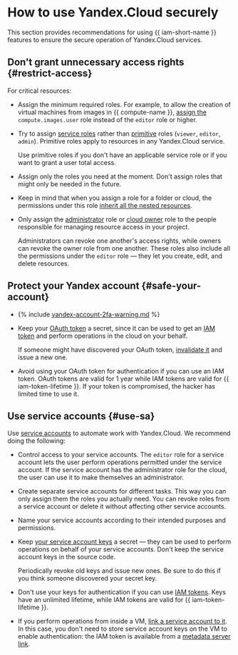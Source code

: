 # How to use Yandex.Cloud securely

This section provides recommendations for using {{ iam-short-name }} features to ensure the secure operation of Yandex.Cloud services.

## Don't grant unnecessary access rights {#restrict-access}

For critical resources:

* Assign the minimum required roles. For example, to allow the creation of virtual machines from images in {{ compute-name }}, [assign the](../operations/roles/grant.md) `compute.images.user` role instead of the `editor` role or higher.

* Try to assign [service roles](../concepts/access-control/roles.md#service-roles) rather than [primitive](../concepts/access-control/roles.md#primitive-roles) roles (`viewer`, `editor`, `admin`). Primitive roles apply to resources in any Yandex.Cloud service.

    Use primitive roles if you don't have an applicable service role or if you want to grant a user total access.

* Assign only the roles you need at the moment. Don't assign roles that might only be needed in the future.

* Keep in mind that when you assign a role for a folder or cloud, the permissions under this role [inherit all the nested resources](../concepts/access-control/index.md#inheritance).

* Only assign the [administrator](../concepts/access-control/roles.md#admin) role or [cloud owner](../concepts/access-control/roles.md#owner) role to the people responsible for managing resource access in your project.

    Administrators can revoke one another's access rights, while owners can revoke the owner role from one another. These roles also include all the permissions under the `editor` role — they let you create, edit, and delete resources.

## Protect your Yandex account {#safe-your-account}

* {% include [yandex-account-2fa-warning.md](../../_includes/iam/yandex-account-2fa-warning.md) %}

* Keep your [OAuth token](../concepts/authorization/oauth-token.md) a secret, since it can be used to get an [IAM token](../concepts/authorization/iam-token.md) and perform operations in the cloud on your behalf.

    If someone might have discovered your OAuth token, [invalidate it](https://yandex.ru/dev/oauth/doc/dg/reference/token-invalidate-docpage/) and issue a new one.

* Avoid using your OAuth token for authentication if you can use an IAM token. OAuth tokens are valid for 1 year while IAM tokens are valid for {{ iam-token-lifetime }}. If your token is compromised, the hacker has limited time to use it.

## Use service accounts {#use-sa}

Use [service accounts](../concepts/users/service-accounts.md) to automate work with Yandex.Cloud. We recommend doing the following:

* Control access to your service accounts. The `editor` role for a service account lets the user perform operations permitted under the service account. If the service account has the administrator role for the cloud, the user can use it to make themselves an administrator.

* Create separate service accounts for different tasks. This way you can only assign them the roles you actually need. You can revoke roles from a service account or delete it without affecting other service accounts.

* Name your service accounts according to their intended purposes and permissions.

* Keep [your service account keys](../concepts/users/service-accounts#sa-key) a secret —  they can be used to perform operations on behalf of your service accounts. Don't keep the service account keys in the source code.

    Periodically revoke old keys and issue new ones. Be sure to do this if you think someone discovered your secret key.

* Don't use your keys for authentication if you can use [IAM tokens](../concepts/authorization/iam-token.md). Keys have an unlimited lifetime, while IAM tokens are valid for {{ iam-token-lifetime }}.

* If you perform operations from inside a VM, [link a service account to it](../../compute/operations/vm-connect/auth-inside-vm.md). In this case, you don't need to store service account keys on the VM to enable authentication: the IAM token is available from a [metadata server link](../../compute/operations/vm-connect/auth-inside-vm#auth-inside-vm).

